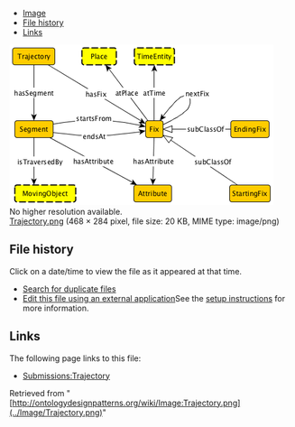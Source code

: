 * [Image](../Image/Trajectory.png#file)
* [File history](../Image/Trajectory.png#filehistory)
* [Links](../Image/Trajectory.png#filelinks)

[![Image:Trajectory.png](../images/8/87/Trajectory.png)](../images/8/87/Trajectory.png)  
No higher resolution available.  
[Trajectory.png](../images/8/87/Trajectory.png)‎ (468 × 284 pixel, file size: 20 KB, MIME type: image/png)

## File history

Click on a date/time to view the file as it appeared at that time.



  
* [Search for duplicate files](http://ontologydesignpatterns.org/wiki/Special:FileDuplicateSearch/Trajectory.png "Special:FileDuplicateSearch/Trajectory.png")
* [Edit this file using an external application](http://ontologydesignpatterns.org/wiki/index.php?title=Image:Trajectory.png&action=edit&externaledit=true&mode=file "Image:Trajectory.png")See the [setup instructions](http://www.mediawiki.org/wiki/Manual:External_editors "http://www.mediawiki.org/wiki/Manual:External_editors") for more information.

## Links



The following page links to this file:


* [Submissions:Trajectory](../Submissions/Trajectory "Submissions:Trajectory")


Retrieved from "[http://ontologydesignpatterns.org/wiki/Image:Trajectory.png](../Image/Trajectory.png)"